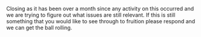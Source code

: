 Closing as it has been over a month since any activity on this occurred and we are trying to figure out what issues are still relevant. If this is still something that you would like to see through to fruition please respond and we can get the ball rolling.